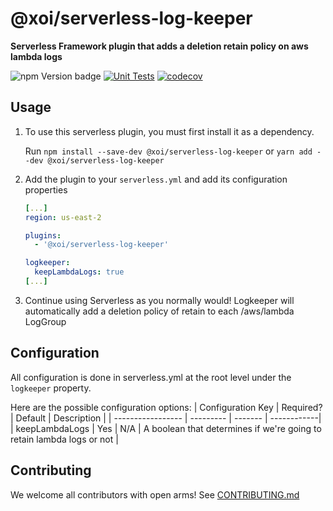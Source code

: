 # @xoi/serverless-log-keeper

**Serverless Framework plugin that adds a deletion retain policy on aws lambda logs**

![npm Version badge](https://img.shields.io/npm/v/@xoi/serverless-log-keeper)
[![Unit Tests](https://github.com/xoeye/serverless-log-keeper/actions/workflows/unit-test.yml/badge.svg)](https://github.com/xoeye/serverless-log-keeper/actions/workflows/unit-test.yml)
[![codecov](https://codecov.io/gh/xoeye/serverless-log-keeper/branch/main/graph/badge.svg?token=dekQZXtGK6)](https://codecov.io/gh/xoeye/serverless-log-keeper)

## Usage

1. To use this serverless plugin, you must first install it as a dependency.

   Run `npm install --save-dev @xoi/serverless-log-keeper` or `yarn add --dev @xoi/serverless-log-keeper`

3. Add the plugin to your `serverless.yml` and add its configuration properties

   ```yaml
   [...]
   region: us-east-2

   plugins:
     - '@xoi/serverless-log-keeper'

   logkeeper:
     keepLambdaLogs: true
   [...]
   ```

4. Continue using Serverless as you normally would!
   Logkeeper will automatically add a deletion policy of retain to each /aws/lambda LogGroup

## Configuration

All configuration is done in serverless.yml at the root level under the `logkeeper` property.

Here are the possible configuration options:
| Configuration Key | Required? | Default | Description |
| ----------------- | --------- | ------- | ------------|
| keepLambdaLogs | Yes | N/A | A boolean that determines if we're going to retain lambda logs or not |

## Contributing

We welcome all contributors with open arms! See [CONTRIBUTING.md](./CONTRIBUTING.md)
